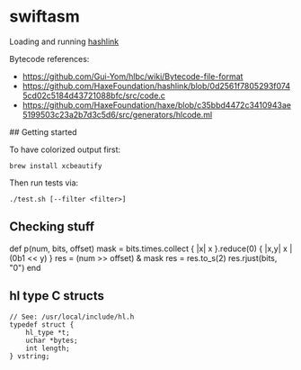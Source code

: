 # swiftasm

Loading and running [hashlink](https://github.com/HaxeFoundation/hashlink) 

Bytecode references:
- <https://github.com/Gui-Yom/hlbc/wiki/Bytecode-file-format>
- <https://github.com/HaxeFoundation/hashlink/blob/0d2561f7805293f0745cd02c5184d43721088bfc/src/code.c>
- <https://github.com/HaxeFoundation/haxe/blob/c35bbd4472c3410943ae5199503c23a2b7d3c5d6/src/generators/hlcode.ml>

## Getting started

To have colorized output first:

    brew install xcbeautify

Then run tests via:

    ./test.sh [--filter <filter>]

## Checking stuff

def p(num, bits, offset)
    mask = bits.times.collect { |x| x }.reduce(0) { |x,y| x | (0b1 << y) }
    res = (num >> offset) & mask
    res = res.to_s(2)
    res.rjust(bits, "0")
end



## hl type C structs

    // See: /usr/local/include/hl.h
    typedef struct {
        hl_type *t;
        uchar *bytes;
        int length;
    } vstring;
    